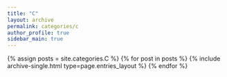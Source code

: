 ```yaml
---
title: "C"
layout: archive
permalink: categories/c
author_profile: true
sidebar_main: true
---
```


{% assign posts = site.categories.C %}
{% for post in posts %} {% include archive-single.html type=page.entries_layout %} {% endfor %}
